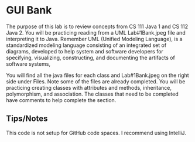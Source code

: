 # GUI Bank
The purpose of this lab is to review concepts from CS 111 Java 1 and CS 112 Java 2. You will be practicing reading from a UML Lab#1Bank.jpeg file and interpreting it to Java. Remember UML (Unified Modeling Language), is a standardized modeling language consisting of an integrated set of diagrams, developed to help system and software developers for specifying, visualizing, constructing, and documenting the artifacts of software systems,

You will find all the java files for each class and Lab#1Bank.jpeg on the right side under Files. Note some of the files are already completed. You will be practicing creating classes with attributes and methods, inheritance, polymorphism, and association. The classes that need to be completed have comments to help complete the section.

## Tips/Notes
This code is not setup for GitHub code spaces.  I recommend using IntelliJ.

